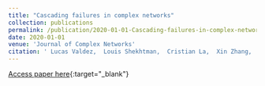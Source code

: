 ```yaml
---
title: "Cascading failures in complex networks"
collection: publications
permalink: /publication/2020-01-01-Cascading-failures-in-complex-networks
date: 2020-01-01
venue: 'Journal of Complex Networks'
citation: ' Lucas Valdez,  Louis Shekhtman,  Cristian La,  Xin Zhang,  Sergey Buldyrev,  Paul Trunfio,  Lidia Braunstein,  Shlomo Havlin, &quot;Cascading failures in complex networks.&quot; Journal of Complex Networks, 2020.'
---
```

[Access paper here](https://academic.oup.com/comnet/article-abstract/8/2/cnaa013/5849333){:target="_blank"}
